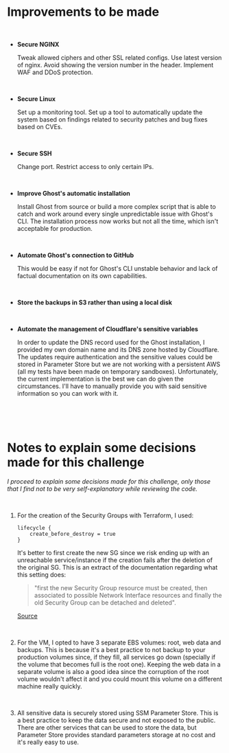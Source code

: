 # Improvements to be made

&#x200B;

* **Secure NGINX**

	Tweak allowed ciphers and other SSL related configs.
	Use latest version of nginx.
	Avoid showing the version number in the header.
	Implement WAF and DDoS protection.

&#x200B;

* **Secure Linux**

	Set up a monitoring tool.
	Set up a tool to automatically update the system based on findings related to security patches and bug fixes based on CVEs.

&#x200B;

* **Secure SSH**

	Change port.
	Restrict access to only certain IPs.

&#x200B;

* **Improve Ghost's automatic installation**

	Install Ghost from source or build a more complex script that is able to catch and work around every single unpredictable issue with Ghost's CLI. The installation process now works but not all the time, which isn't acceptable for production.

&#x200B;

* **Automate Ghost's connection to GitHub**

	This would be easy if not for Ghost's CLI unstable behavior and lack of factual documentation on its own capabilities.

&#x200B;

* **Store the backups in S3 rather than using a local disk**

&#x200B;

* **Automate the management of Cloudflare's sensitive variables**

	In order to update the DNS record used for the Ghost installation, I provided my own domain name and its DNS zone hosted by Cloudflare. The updates require authentication and the sensitive values could be stored in Parameter Store but we are not working with a persistent AWS (all my tests have been made on temporary sandboxes). Unfortunately, the current implementation is the best we can do given the circumstances. I'll have to manually provide you with said sensitive information so you can work with it.

&#x200B;

&#x200B;

# Notes to explain some decisions made for this challenge

_I proceed to explain some decisions made for this challenge, only those that I find not to be very self-explanatory while reviewing the code._

&#x200B;

1. For the creation of the Security Groups with Terraform, I used:

	```
	lifecycle {
		create_before_destroy = true
	}
	```

	It's better to first create the new SG since we risk ending up with an unreachable service/instance if the creation fails after the deletion of the original SG. This is an extract of the documentation regarding what this setting does:

	> "first the new Security Group resource must be created, then associated to possible Network Interface resources and finally the old Security Group can be detached and deleted".

	[Source](https://registry.terraform.io/providers/hashicorp/aws/latest/docs/resources/security_group#:~:text=first%20the%20new%20Security%20Group%20resource%20must%20be%20created%2C%20then%20associated%20to%20possible%20Network%20Interface%20resources%20and%20finally%20the%20old%20Security%20Group%20can%20be%20detached%20and%20deleted.)

&#x200B;

2. For the VM, I opted to have 3 separate EBS volumes: root, web data and backups. This is because it's a best practice to not backup to your production volumes since, if they fill, all services go down (specially if the volume that becomes full is the root one). Keeping the web data in a separate volume is also a good idea since the corruption of the root volume wouldn't affect it and you could mount this volume on a different machine really quickly.

&#x200B;

3. All sensitive data is securely stored using SSM Parameter Store. This is a best practice to keep the data secure and not exposed to the public. There are other services that can be used to store the data, but Parameter Store provides standard parameters storage at no cost and it's really easy to use.
